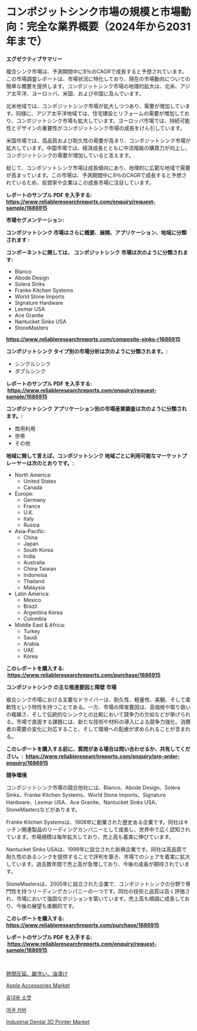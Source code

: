 <p><h1>コンポジットシンク市場の規模と市場動向：完全な業界概要（2024年から2031年まで）</h1></p><p><strong>エグゼクティブサマリー</strong></p>
<p><p>複合シンク市場は、予測期間中に8％のCAGRで成長すると予想されています。この市場調査レポートは、市場状況に特化しており、現在の市場動向についての簡単な概要を提供します。コンポジットシンク市場の地理的拡大は、北米、アジア太平洋、ヨーロッパ、米国、および中国に及んでいます。</p><p>北米地域では、コンポジットシンク市場が拡大しつつあり、需要が増加しています。同様に、アジア太平洋地域では、住宅建設とリフォームの需要が増加しており、コンポジットシンク市場も拡大しています。ヨーロッパ市場では、持続可能性とデザインの重要性がコンポジットシンク市場の成長をけん引しています。</p><p>米国市場では、高品質および耐久性の需要が高まり、コンポジットシンク市場が拡大しています。中国市場では、経済成長とともに中流階級の購買力が向上し、コンポジットシンクの需要が増加していると言えます。</p><p>総じて、コンポジットシンク市場は成長傾向にあり、地理的に広範な地域で需要が高まっています。この市場は、予測期間中に8％のCAGRで成長すると予想されているため、投資家や企業はこの成長市場に注目しています。</p></p>
<p><strong>レポートのサンプル PDF を入手する: <a href="https://www.reliableresearchreports.com/enquiry/request-sample/1686915">https://www.reliableresearchreports.com/enquiry/request-sample/1686915</a></strong></p>
<p><strong>市場セグメンテーション:</strong></p>
<p><strong> コンポジットシンク 市場はさらに概要、展開、アプリケーション、地域に分類されます :</strong></p>
<p><strong>コンポーネントに関しては、 コンポジットシンク 市場は次のように分類されます: &nbsp;</strong></p>
<p><ul><li>Blanco</li><li>Abode Design</li><li>Solera Sinks</li><li>Franke Kitchen Systems</li><li>World Stone Imports</li><li>Signature Hardware</li><li>Lexmar USA</li><li>Ace Granite</li><li>Nantucket Sinks USA</li><li>StoneMasters</li></ul></p>
<p><strong><a href="https://www.reliableresearchreports.com/composite-sinks-r1686915">https://www.reliableresearchreports.com/composite-sinks-r1686915</a></strong></p>
<p><strong> コンポジットシンク タイプ別の市場分析は次のように分類されます。:</strong></p>
<p><ul><li>シングルシンク</li><li>ダブルシンク</li></ul></p>
<p><strong>レポートのサンプル PDF を入手する: &nbsp;<a href="https://www.reliableresearchreports.com/enquiry/request-sample/1686915">https://www.reliableresearchreports.com/enquiry/request-sample/1686915</a></strong></p>
<p><strong> コンポジットシンク アプリケーション別の市場産業調査は次のように分類されます。:</strong></p>
<p><ul><li>商用利用</li><li>世帯</li><li>その他</li></ul></p>
<p><strong>地域に関して言えば、コンポジットシンク 地域ごとに利用可能なマーケットプレーヤーは次のとおりです。:</strong></p>
<p><ul>
    <li>
        North America:
        <ul>
            <li>United States</li>
            <li>Canada</li>
        </ul>
    </li>
    <li>
        Europe:
        <ul>
            <li>Germany</li>
            <li>France</li>
            <li>U.K.</li>
            <li>Italy</li>
            <li>Russia</li>
        </ul>
    </li>
    <li>
        Asia-Pacific:
        <ul>
            <li>China</li>
            <li>Japan</li>
            <li>South Korea</li>
            <li>India</li>
            <li>Australia</li>
            <li>China Taiwan</li>
            <li>Indonesia</li>
            <li>Thailand</li>
            <li>Malaysia</li>
        </ul>
    </li>
    <li>
        Latin America:
        <ul>
            <li>Mexico</li>
            <li>Brazil</li>
            <li>Argentina Korea</li>
            <li>Colombia</li>
        </ul>
    </li>
    <li>
        Middle East & Africa:
        <ul>
            <li>Turkey</li>
            <li>Saudi</li>
            <li>Arabia</li>
            <li>UAE</li>
            <li>Korea</li>
        </ul>
    </li>
    </ul></p>
<p><strong>このレポートを購入する: &nbsp;<a href="https://www.reliableresearchreports.com/purchase/1686915">https://www.reliableresearchreports.com/purchase/1686915</a></strong></p>
<p><strong>コンポジットシンク の主な推進要因と障壁 市場</strong></p>
<p><p>複合シンク市場における主要なドライバーは、耐久性、軽量性、美観、そして柔軟性という特性を持つことである。一方、市場の障害要因は、高価格や取り扱いの複雑さ、そして伝統的なシンクとの比較において競争力の欠如などが挙げられる。市場で直面する課題には、新たな技術や材料の導入による競争力強化、消費者の需要の変化に対応すること、そして環境への配慮が求められることが含まれる。</p></p>
<p><strong>このレポートを購入する前に、質問がある場合は問い合わせるか、共有してください。:&nbsp; <a href="https://www.reliableresearchreports.com/enquiry/pre-order-enquiry/1686915">https://www.reliableresearchreports.com/enquiry/pre-order-enquiry/1686915</a></strong></p>
<p><strong>競争環境</strong></p>
<p><p>コンポジットシンク市場の競合他社には、Blanco、Abode Design、Solera Sinks、Franke Kitchen Systems、World Stone Imports、Signature Hardware、Lexmar USA、Ace Granite、Nantucket Sinks USA、StoneMastersなどがあります。</p><p>Franke Kitchen Systemsは、1908年に創業された歴史ある企業です。同社はキッチン関連製品のリーディングカンパニーとして成長し、世界中で広く認知されています。市場規模は毎年拡大しており、売上高も着実に伸びています。</p><p>Nantucket Sinks USAは、1999年に設立された新興企業です。同社は高品質で耐久性のあるシンクを提供することで評判を築き、市場でのシェアを着実に拡大しています。過去数年間で売上高が急増しており、今後の成長が期待されています。</p><p>StoneMastersは、2005年に設立された企業で、コンポジットシンクの分野で専門性を持つリーディングカンパニーの一つです。同社の技術と品質は高く評価され、市場において強固なポジションを築いています。売上高も順調に成長しており、今後の展望も楽観的です。</p></p>
<p><strong>このレポートを購入する: &nbsp; <a href="https://www.reliableresearchreports.com/purchase/1686915">https://www.reliableresearchreports.com/purchase/1686915</a></strong></p>
<p><strong>レポートのサンプル PDF を入手する: &nbsp;<a href="https://www.reliableresearchreports.com/enquiry/request-sample/1686915">https://www.reliableresearchreports.com/enquiry/request-sample/1686915</a></strong><strong></strong></p>
<p>&nbsp;</p>
<p><p><a href="https://github.com/joaejkdzgyljvo6/Market-Research-Report-List-1/blob/main/368346824078.md">熱間圧延、酸洗い、油漬け</a></p><p><a href="https://zircon-bluebell-299.notion.site/Decoding-Apple-Accessories-Market-Metrics-Market-Share-Trends-and-Growth-Patterns-220e27e437ba4d528a91c468ebeb38b4">Apple Accessories Market</a></p><p><a href="https://github.com/vsap75a286l/Market-Research-Report-List-1/blob/main/808438921949.md">휴대용 소켓</a></p><p><a href="https://github.com/Maeennan456456/Market-Research-Report-List-1/blob/main/861410521950.md">여권 커버</a></p><p><a href="https://github.com/johnbach50/Market-Research-Report-List-2/blob/main/industrial-dental-3d-printer-market.md">Industrial Dental 3D Printer Market</a></p></p>